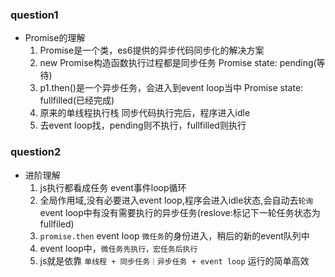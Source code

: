 ###  question1
- Promise的理解
    1. Promise是一个类，es6提供的异步代码同步化的解决方案
    2. new Promise构造函数执行过程都是同步任务 Promise state: pending(等待)
    3. p1.then()是一个异步任务，会进入到event loop当中 Promise state: fullfilled(已经完成)
    4. 原来的单线程执行栈 同步代码执行完后，程序进入idle
    5. 去event loop找，pending则不执行，fullfilled则执行

### question2
- 进阶理解
    1. js执行都看成任务 event事件loop循环
    2. 全局作用域,没有必要进入event loop,程序会进入idle状态,会自动去`轮询`event loop中有没有需要执行的异步任务(reslove:标记下一轮任务状态为fullfiled)
    3. `promise.then` event loop `微任务`的身份进入，稍后的新的event队列中
    4. event loop中，`微任务先执行，宏任务后执行`
    5. js就是依靠 `单线程 + 同步任务｜异步任务 + event loop` 运行的简单高效